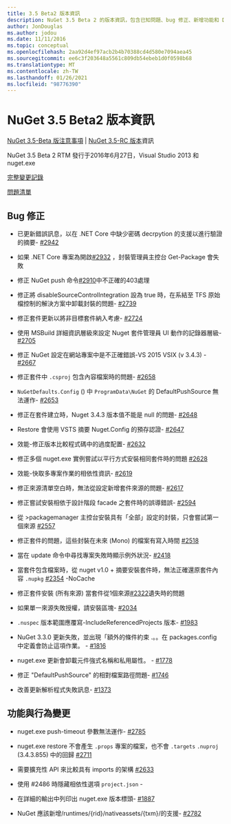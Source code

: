 ```yaml
---
title: 3.5 Beta2 版本資訊
description: NuGet 3.5 Beta 2 的版本資訊，包含已知問題、bug 修正、新增功能和 Dcr。
author: JonDouglas
ms.author: jodou
ms.date: 11/11/2016
ms.topic: conceptual
ms.openlocfilehash: 2aa92d4ef97acb2b4b70388cd4d580e7094aea45
ms.sourcegitcommit: ee6c3f203648a5561c809db54ebeb1d0f0598b68
ms.translationtype: MT
ms.contentlocale: zh-TW
ms.lasthandoff: 01/26/2021
ms.locfileid: "98776390"
---
```

# <a name="nuget-35-beta2-release-notes"></a>NuGet 3.5 Beta2 版本資訊

[NuGet 3.5-Beta 版注意事項](../release-notes/nuget-3.5-Beta.md)  | [NuGet 3.5-RC 版本](../release-notes/nuget-3.5-RC.md)資訊

NuGet 3.5 Beta 2 RTM 發行于2016年6月27日，Visual Studio 2013 和 nuget.exe

[完整變更記錄](https://github.com/NuGet/NuGet.Client/compare/release-3.5.0-beta...release-3.5.0-beta2)

[問題清單](https://github.com/Nuget/Home/issues?q=is%3Aissue+milestone%3A%223.5+Beta2%22+is%3Aclosed)

## <a name="bug-fixes"></a>Bug 修正

* 已更新錯誤訊息，以在 .NET Core 中缺少密碼 decrpytion 的支援以進行驗證的摘要- [#2942](https://github.com/NuGet/Home/issues/2942)

* 如果 .NET Core 專案為開啟[#2932](https://github.com/NuGet/Home/issues/2932) ，封裝管理員主控台 Get-Package 會失敗

* 修正 NuGet push 命令[#2910](https://github.com/NuGet/Home/issues/2910)中不正確的403處理

* 修正將 disableSourceControlIntegration 設為 true 時，在系結至 TFS 原始檔控制的解決方案中卸載封裝的問題- [#2739](https://github.com/NuGet/Home/issues/2739)

* 修正套件更新以將非目標套件納入考慮- [#2724](https://github.com/NuGet/Home/issues/2724)

* 使用 MSBuild 詳細資訊層級來設定 Nuget 套件管理員 UI 動作的記錄器層級- [#2705](https://github.com/NuGet/Home/issues/2705)

* 修正 NuGet 設定在網站專案中是不正確錯誤-VS 2015 VSIX (v 3.4.3) - [#2667](https://github.com/NuGet/Home/issues/2667)

* 修正套件中 `.csproj` 包含內容檔案時的問題- [#2658](https://github.com/NuGet/Home/issues/2658)

* `NuGetDefaults.Config` () 中 `ProgramData\NuGet` 的 DefaultPushSource 無法運作- [#2653](https://github.com/NuGet/Home/issues/2653)

* 修正在套件建立時，Nuget 3.4.3 版本值不能是 null 的問題- [#2648](https://github.com/NuGet/Home/issues/2648)

* Restore 會使用 VSTS 摘要 Nuget.Config 的預存認證- [#2647](https://github.com/NuGet/Home/issues/2647)

* 效能-修正版本比較程式碼中的過度配置- [#2632](https://github.com/NuGet/Home/issues/2632)

* 修正多個 nuget.exe 實例嘗試以平行方式安裝相同套件時的問題 [#2628](https://github.com/NuGet/Home/issues/2628)

* 效能-快取多專案作業的相依性資訊- [#2619](https://github.com/NuGet/Home/issues/2619)

* 修正來源清單空白時，無法從設定新增套件來源的問題- [#2617](https://github.com/NuGet/Home/issues/2617)

* 修正嘗試安裝相依于設計階段 facade 之套件時的誤導錯誤- [#2594](https://github.com/NuGet/Home/issues/2594)

* 從 >packagemanager 主控台安裝具有「全部」設定的封裝，只會嘗試第一個來源 [#2557](https://github.com/NuGet/Home/issues/2557)

* 修正套件的問題，這些封裝在未來 (Mono) 的檔案有寫入時間 [#2518](https://github.com/NuGet/Home/issues/2518)

* 當在 update 命令中尋找專案失敗時顯示例外狀況- [#2418](https://github.com/NuGet/Home/issues/2418)

* 當套件包含檔案時，從 nuget v1.0 + 摘要安裝套件時，無法正確還原套件內容 `.nupkg` [#2354](https://github.com/NuGet/Home/issues/2354) -NoCache

* 修正套件安裝 (所有來源) 當套件從1個來源[#2322](https://github.com/NuGet/Home/issues/2322)遺失時的問題

* 如果單一來源失敗授權，請安裝區塊- [#2034](https://github.com/NuGet/Home/issues/2034)

* `.nuspec` 版本範圍應覆寫-IncludeReferencedProjects 版本- [#1983](https://github.com/NuGet/Home/issues/1983)

* NuGet 3.3.0 更新失敗，並出現「額外的條件約束 .。。在 packages.config 中定義會防止這項作業。 - [#1816](https://github.com/NuGet/Home/issues/1816)

* nuget.exe 更新會卸載元件強式名稱和私用屬性。 - [#1778](https://github.com/NuGet/Home/issues/1778)

* 修正 "DefaultPushSource" 的相對檔案路徑問題- [#1746](https://github.com/NuGet/Home/issues/1746)

* 改善更新解析程式失敗訊息- [#1373](https://github.com/NuGet/Home/issues/1373)

## <a name="features-and-behavior-changes"></a>功能與行為變更

* nuget.exe push-timeout 參數無法運作- [#2785](https://github.com/NuGet/Home/issues/2785)

* nuget.exe restore 不會產生 `.props` 專案的檔案，也不會 `.targets` `.nuproj` (3.4.3.855) 中的回歸 [#2711](https://github.com/NuGet/Home/issues/2711)

* 需要擴充性 API 來比較具有 imports 的架構 [#2633](https://github.com/NuGet/Home/issues/2633)

* 使用 #2486 時隱藏相依性選項 `project.json`  -  [](https://github.com/NuGet/Home/issues/2486)

* 在詳細的輸出中列印出 nuget.exe 版本標頭- [#1887](https://github.com/NuGet/Home/issues/1887)

* NuGet 應該新增/runtimes/{rid}/nativeassets/{txm}/的支援- [#2782](https://github.com/NuGet/Home/issues/2782)
